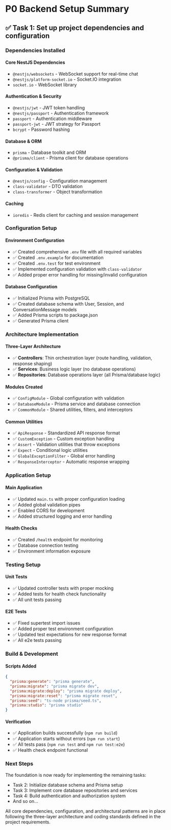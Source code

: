 # P0 Backend Setup Summary

## ✅ Task 1: Set up project dependencies and configuration

### Dependencies Installed

#### Core NestJS Dependencies
- `@nestjs/websockets` - WebSocket support for real-time chat
- `@nestjs/platform-socket.io` - Socket.IO integration
- `socket.io` - WebSocket library

#### Authentication & Security
- `@nestjs/jwt` - JWT token handling
- `@nestjs/passport` - Authentication framework
- `passport` - Authentication middleware
- `passport-jwt` - JWT strategy for Passport
- `bcrypt` - Password hashing

#### Database & ORM
- `prisma` - Database toolkit and ORM
- `@prisma/client` - Prisma client for database operations

#### Configuration & Validation
- `@nestjs/config` - Configuration management
- `class-validator` - DTO validation
- `class-transformer` - Object transformation

#### Caching
- `ioredis` - Redis client for caching and session management

### Configuration Setup

#### Environment Configuration
- ✅ Created comprehensive `.env` file with all required variables
- ✅ Created `.env.example` for documentation
- ✅ Created `.env.test` for test environment
- ✅ Implemented configuration validation with `class-validator`
- ✅ Added proper error handling for missing/invalid configuration

#### Database Configuration
- ✅ Initialized Prisma with PostgreSQL
- ✅ Created database schema with User, Session, and ConversationMessage models
- ✅ Added Prisma scripts to package.json
- ✅ Generated Prisma client

### Architecture Implementation

#### Three-Layer Architecture
- ✅ **Controllers**: Thin orchestration layer (route handling, validation, response shaping)
- ✅ **Services**: Business logic layer (no database operations)
- ✅ **Repositories**: Database operations layer (all Prisma/database logic)

#### Modules Created
- ✅ `ConfigModule` - Global configuration with validation
- ✅ `DatabaseModule` - Prisma service and database connection
- ✅ `CommonModule` - Shared utilities, filters, and interceptors

#### Common Utilities
- ✅ `ApiResponse` - Standardized API response format
- ✅ `CustomException` - Custom exception handling
- ✅ `Assert` - Validation utilities that throw exceptions
- ✅ `Expect` - Conditional logic utilities
- ✅ `GlobalExceptionFilter` - Global error handling
- ✅ `ResponseInterceptor` - Automatic response wrapping

### Application Setup

#### Main Application
- ✅ Updated `main.ts` with proper configuration loading
- ✅ Added global validation pipes
- ✅ Enabled CORS for development
- ✅ Added structured logging and error handling

#### Health Checks
- ✅ Created `/health` endpoint for monitoring
- ✅ Database connection testing
- ✅ Environment information exposure

### Testing Setup

#### Unit Tests
- ✅ Updated controller tests with proper mocking
- ✅ Added tests for health check functionality
- ✅ All unit tests passing

#### E2E Tests
- ✅ Fixed supertest import issues
- ✅ Added proper test environment configuration
- ✅ Updated test expectations for new response format
- ✅ All e2e tests passing

### Build & Development

#### Scripts Added
```json
{
  "prisma:generate": "prisma generate",
  "prisma:migrate": "prisma migrate dev",
  "prisma:migrate:deploy": "prisma migrate deploy",
  "prisma:migrate:reset": "prisma migrate reset",
  "prisma:seed": "ts-node prisma/seed.ts",
  "prisma:studio": "prisma studio"
}
```

#### Verification
- ✅ Application builds successfully (`npm run build`)
- ✅ Application starts without errors (`npm run start`)
- ✅ All tests pass (`npm run test` and `npm run test:e2e`)
- ✅ Health check endpoint functional

### Next Steps

The foundation is now ready for implementing the remaining tasks:
- Task 2: Initialize database schema and Prisma setup
- Task 3: Implement core database repositories and services
- Task 4: Build authentication and authorization system
- And so on...

All core dependencies, configuration, and architectural patterns are in place following the three-layer architecture and coding standards defined in the project requirements.